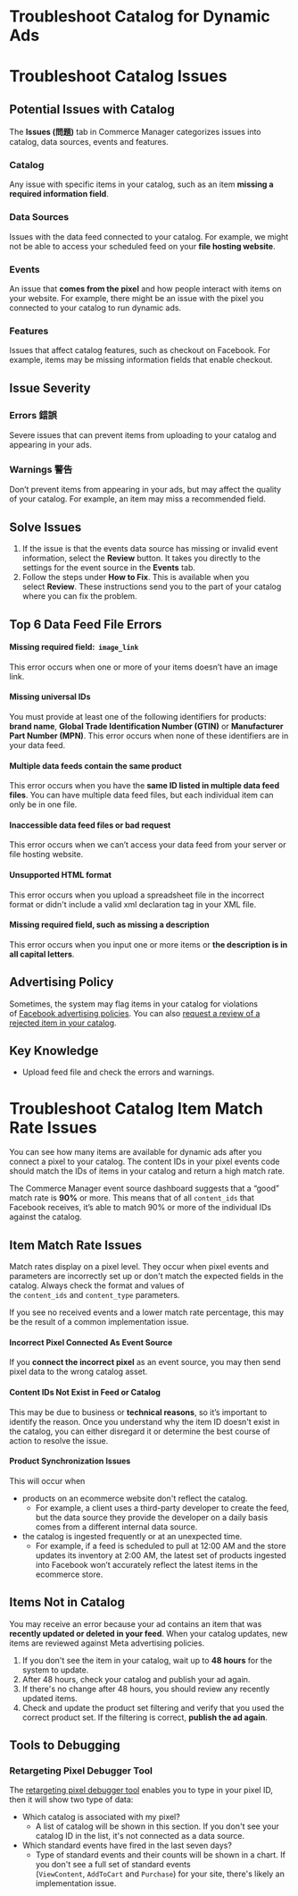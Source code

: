# Troubleshoot Catalog for Dynamic Ads

# Troubleshoot Catalog Issues

## Potential Issues with Catalog
The **Issues (問題)** tab in Commerce Manager categorizes issues into catalog, data sources, events and features.

### Catalog
Any issue with specific items in your catalog, such as an item **missing a required information field**.

### Data Sources
Issues with the data feed connected to your catalog. For example, we might not be able to access your scheduled feed on your **file hosting website**.

### Events
An issue that **comes from the pixel** and how people interact with items on your website. For example, there might be an issue with the pixel you connected to your catalog to run dynamic ads.

### Features
Issues that affect catalog features, such as checkout on Facebook. For example, items may be missing information fields that enable checkout.

## Issue Severity
### Errors 錯誤
Severe issues that can prevent items from uploading to your catalog and appearing in your ads.

### Warnings 警告
Don’t prevent items from appearing in your ads, but may affect the quality of your catalog. For example, an item may miss a recommended field.

## Solve Issues
1. If the issue is that the events data source has missing or invalid event information, select the **Review** button. It takes you directly to the settings for the event source in the **Events** tab. 
2. Follow the steps under **How to Fix**. This is available when you select **Review**. These instructions send you to the part of your catalog where you can fix the problem.

## Top 6 Data Feed File Errors
#### Missing required field:  `image_link`
This error occurs when one or more of your items doesn’t have an image link.

#### Missing universal IDs
You must provide at least one of the following identifiers for products: **brand name**, **Global Trade Identification Number (GTIN)** or **Manufacturer Part Number (MPN)**. This error occurs when none of these identifiers are in your data feed.

#### Multiple data feeds contain the same product
This error occurs when you have the **same ID listed in multiple data feed files**. You can have multiple data feed files, but each individual item can only be in one file.

#### Inaccessible data feed files or bad request
This error occurs when we can’t access your data feed from your server or file hosting website.

#### Unsupported HTML format
This error occurs when you upload a spreadsheet file in the incorrect format or didn't include a valid xml declaration tag in your XML file.

#### Missing required field, such as missing a description
This error occurs when you input one or more items or **the description is in all capital letters**.

## Advertising Policy
Sometimes, the system may flag items in your catalog for violations of [Facebook advertising policies](https://www.facebook.com/policies/ads/). You can also [request a review of a rejected item in your catalog](https://www.facebook.com/business/help/2741254916111768).

## Key Knowledge
- Upload feed file and check the errors and warnings.

# Troubleshoot Catalog Item Match Rate Issues

You can see how many items are available for dynamic ads after you connect a pixel to your catalog. The content IDs in your pixel events code should match the IDs of items in your catalog and return a high match rate. 

The Commerce Manager event source dashboard suggests that a “good” match rate is **90%** or more. This means that of all `content_ids` that Facebook receives, it’s able to match 90% or more of the individual IDs against the catalog.

## Item Match Rate Issues
Match rates display on a pixel level. They occur when pixel events and parameters are incorrectly set up or don't match the expected fields in the catalog. Always check the format and values of the `content_ids` and `content_type` parameters.

If you see no received events and a lower match rate percentage, this may be the result of a common implementation issue.

#### Incorrect Pixel Connected As Event Source
If you **connect the incorrect pixel** as an event source, you may then send pixel data to the wrong catalog asset.

#### Content IDs Not Exist in Feed or Catalog
This may be due to business or **technical reasons**, so it’s important to identify the reason. Once you understand why the item ID doesn't exist in the catalog, you can either disregard it or determine the best course of action to resolve the issue.

#### Product Synchronization Issues
This will occur when
- products on an ecommerce website don't reflect the catalog.
	- For example, a client uses a third-party developer to create the feed, but the data source they provide the developer on a daily basis comes from a different internal data source.
- the catalog is ingested frequently or at an unexpected time.
	- For example, if a feed is scheduled to pull at 12:00 AM and the store updates its inventory at 2:00 AM, the latest set of products ingested into Facebook won’t accurately reflect the latest items in the ecommerce store.

## Items Not in Catalog
You may receive an error because your ad contains an item that was **recently updated or deleted in your feed**. When your catalog updates, new items are reviewed against Meta advertising policies.
1. If you don't see the item in your catalog, wait up to **48 hours** for the system to update.  
2. After 48 hours, check your catalog and publish your ad again.
3. If there's no change after 48 hours, you should review any recently updated items. 
4. Check and update the product set filtering and verify that you used the correct product set. If the filtering is correct, **publish the ad again**.

## Tools to Debugging
### Retargeting Pixel Debugger Tool
The [retargeting pixel debugger tool](https://business.facebook.com/ads/retargeting_pixel/debug/) enables you to type in your pixel ID, then it will show two type of data:
- Which catalog is associated with my pixel? 
	- A list of catalog will be shown in this section. If you don't see your catalog ID in the list, it's not connected as a data source.
- Which standard events have fired in the last seven days?
	- Type of standard events and their counts will be shown in a chart. If you don't see a full set of standard events (`ViewContent`, `AddToCart` and `Purchase`) for your site, there's likely an implementation issue.


